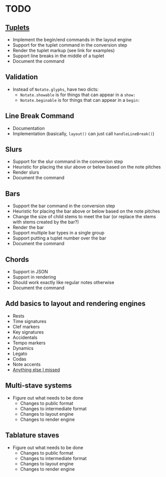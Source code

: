 
# TODO

## [Tuplets](http://en.wikipedia.org/wiki/Tuplet)

* Implement the begin/end commands in the layout engine
* Support for the tuplet command in the conversion step
* Render the tuplet markup (see link for examples)
* Support line breaks in the middle of a tuplet
* Document the command

## Validation

* Instead of `Notate.glyphs`, have two dicts:
    * `Notate.showable` is for things that can appear in a `show:`
    * `Notate.beginable` is for things that can appear in a `begin:`

## Line Break Command

* Documentation
* Implementation (basically, `layout()` can just call `handleLineBreak()`)

## Slurs

* Support for the slur command in the conversion step
* Heuristic for placing the slur above or below based on the note pitches
* Render slurs
* Document the command

## Bars

* Support the bar command in the conversion step
* Heuristic for placing the bar above or below based on the note pitches
* Change the size of child stems to meet the bar (or replace the stems with
  stems created by the bar?)
* Render the bar
* Support multiple bar types in a single group
* Support putting a tuplet number over the bar
* Document the command

## Chords

* Support in JSON
* Support in rendering
* Should work exactly like regular notes otherwise
* Document the command

## Add basics to layout and rendering engines

* Rests
* Time signatures
* Clef markers
* Key signatures
* Accidentals
* Tempo markers
* Dynamics
* Legato
* Codas
* Note accents
* [Anything else I missed](http://en.wikipedia.org/wiki/List_of_musical_symbols)

## Multi-stave systems

* Figure out what needs to be done
    * Changes to public format
    * Changes to intermediate format
    * Changes to layout engine
    * Changes to render engine

## Tablature staves

* Figure out what needs to be done
    * Changes to public format
    * Changes to intermediate format
    * Changes to layout engine
    * Changes to render engine

